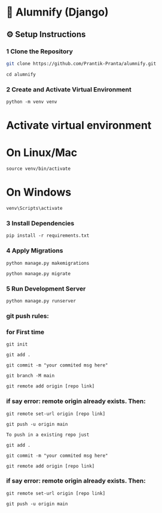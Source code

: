 # 📌 Alumnify (Django)


## ⚙️ Setup Instructions

### 1 Clone the Repository
```bash
git clone https://github.com/Prantik-Pranta/alumnify.git
```
```
cd alumnify
```


### 2 Create and Activate Virtual Environment
```
python -m venv venv
```
# Activate virtual environment

# On Linux/Mac
```
source venv/bin/activate
```
# On Windows
```
venv\Scripts\activate
```


### 3 Install Dependencies
```
pip install -r requirements.txt
```

### 4 Apply Migrations
```
python manage.py makemigrations
```
```
python manage.py migrate
```

### 5 Run Development Server
```
python manage.py runserver
```




### git push rules:

### for **First time**
```
git init
```
```
git add .
```
```
git commit -m "your commited msg here"
```
```
git branch -M main
```
```
git remote add origin [repo link]
```

### if say error: remote origin already exists. Then:
```
git remote set-url origin [repo link]
```
```
git push -u origin main
```
```
To push in a existing repo just
```
```
git add .
```
```
git commit -m "your commited msg here"
```
```
git remote add origin [repo link]
```

### if say error: remote origin already exists. Then:
```
git remote set-url origin [repo link]
```
```
git push -u origin main
```